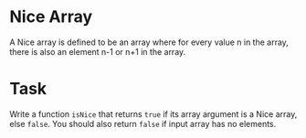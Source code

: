# Nice Array
A Nice array is defined to be an array where for every value n in the array, there is also an element n-1 or n+1 in the array.

# Task
Write a function `isNice` that returns `true` if its array argument is a Nice array, else `false`. You should also return `false` if input array has no elements.